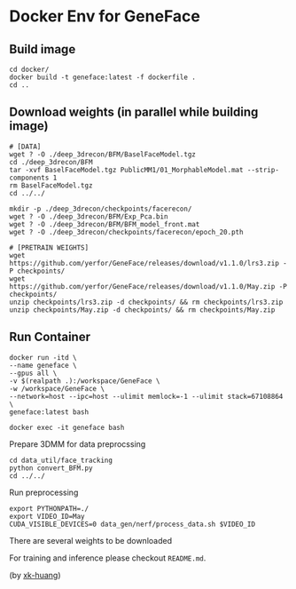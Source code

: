 # Docker Env for GeneFace

## Build image

```shell
cd docker/
docker build -t geneface:latest -f dockerfile .
cd ..
```

## Download weights (in parallel while building image)

```shell
# [DATA]
wget ? -O ./deep_3drecon/BFM/BaselFaceModel.tgz
cd ./deep_3drecon/BFM
tar -xvf BaselFaceModel.tgz PublicMM1/01_MorphableModel.mat --strip-components 1 
rm BaselFaceModel.tgz
cd ../../

mkdir -p ./deep_3drecon/checkpoints/facerecon/
wget ? -O ./deep_3drecon/BFM/Exp_Pca.bin
wget ? -O ./deep_3drecon/BFM/BFM_model_front.mat
wget ? -O ./deep_3drecon/checkpoints/facerecon/epoch_20.pth

# [PRETRAIN WEIGHTS]
wget https://github.com/yerfor/GeneFace/releases/download/v1.1.0/lrs3.zip -P checkpoints/
wget https://github.com/yerfor/GeneFace/releases/download/v1.1.0/May.zip -P checkpoints/
unzip checkpoints/lrs3.zip -d checkpoints/ && rm checkpoints/lrs3.zip
unzip checkpoints/May.zip -d checkpoints/ && rm checkpoints/May.zip
```

## Run Container

```shell
docker run -itd \
--name geneface \
--gpus all \
-v $(realpath .):/workspace/GeneFace \
-w /workspace/GeneFace \
--network=host --ipc=host --ulimit memlock=-1 --ulimit stack=67108864 \
geneface:latest bash

docker exec -it geneface bash
```

Prepare 3DMM for data preprocssing

```shell
cd data_util/face_tracking
python convert_BFM.py
cd ../../
```

Run preprocessing

```shell
export PYTHONPATH=./
export VIDEO_ID=May
CUDA_VISIBLE_DEVICES=0 data_gen/nerf/process_data.sh $VIDEO_ID
```

There are several weights to be downloaded

For training and inference please checkout `README.md`.

(by [xk-huang](https://github.com/xk-huang/))